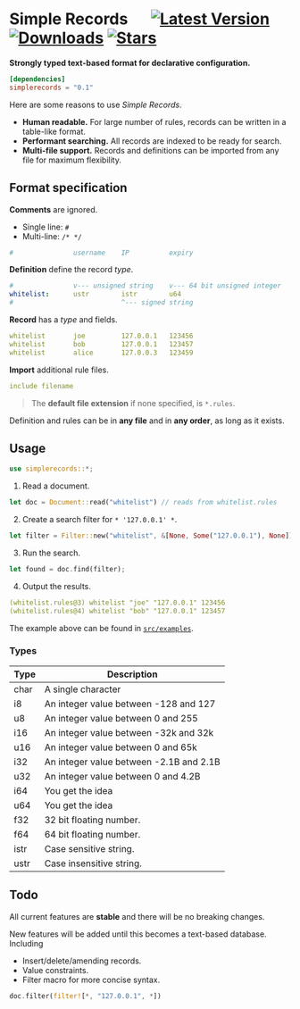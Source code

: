 # Simple Records &emsp; [![Latest Version]][crates.io] [![Downloads]][crates.io] [![Stars]][github.com]

[Stars]: https://shields.io/github/stars/siriusmart/simplerecords?style=social
[Downloads]: https://img.shields.io/crates/d/simplerecords?label=crates.io%20downloads
[Latest Version]: https://img.shields.io/crates/v/simplerecords
[crates.io]: https://crates.io/crates/simplerecords
[github.com]: https://github.com/siriusmart/simplerecords

**Strongly typed text-based format for declarative configuration.**

```toml
[dependencies]
simplerecords = "0.1"
```

Here are some reasons to use *Simple Records*.
- **Human readable.** For large number of rules, records can be written in a table-like format.
- **Performant searching.** All records are indexed to be ready for search.
- **Multi-file support.** Records and definitions can be imported from any file for maximum flexibility.

## Format specification

**Comments** are ignored.
- Single line: `#`
- Multi-line: `/* */`
```yml
#               username    IP          expiry
```

**Definition** define the record *type*.
```yml
#               v--- unsigned string    v--- 64 bit unsigned integer
whitelist:      ustr        istr        u64
#                           ^--- signed string
```
**Record** has a *type* and fields.
```yml
whitelist       joe         127.0.0.1   123456
whitelist       bob         127.0.0.1   123457
whitelist       alice       127.0.0.3   123459
```
**Import** additional rule files.
```yml
include filename
```

> The **default file extension** if none specified, is `*.rules`.

Definition and rules can be in **any file** and in **any order**, as long as it exists.

## Usage
```rs
use simplerecords::*;
```
1. Read a document.
```rs
let doc = Document::read("whitelist") // reads from whitelist.rules
```
2. Create a search filter for `* '127.0.0.1' *`.
```rs
let filter = Filter::new("whitelist", &[None, Some("127.0.0.1"), None])
```
3. Run the search.
```rs
let found = doc.find(filter);
```
4. Output the results.
```yml
(whitelist.rules@3) whitelist "joe" "127.0.0.1" 123456
(whitelist.rules@4) whitelist "bob" "127.0.0.1" 123457
```

The example above can be found in [`src/examples`](https://github.com/Siriusmart/simplerecords/blob/master/examples/basic/src/main.rs).

### Types

|Type|Description|
|---|---|
|char|A single character|
|i8|An integer value between -128 and 127|
|u8|An integer value between 0 and 255|
|i16|An integer value between -32k and 32k|
|u16|An integer value between 0 and 65k|
|i32|An integer value between -2.1B and 2.1B|
|u32|An integer value between 0 and 4.2B|
|i64|You get the idea|
|u64|You get the idea|
|f32|32 bit floating number.|
|f64|64 bit floating number.|
|istr|Case sensitive string.|
|ustr|Case insensitive string.|

## Todo

All current features are **stable** and there will be no breaking changes.

New features will be added until this becomes a text-based database. Including
- Insert/delete/amending records.
- Value constraints.
- Filter macro for more concise syntax.
```rs
doc.filter(filter![*, "127.0.0.1", *])
```
